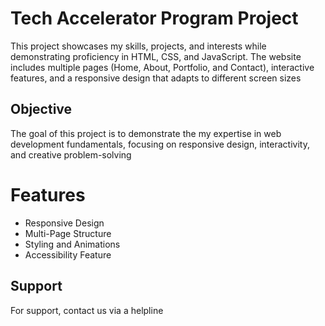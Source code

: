 # Tech Accelerator Program Project
This project showcases my skills, projects, and interests while demonstrating proficiency in HTML, CSS, and JavaScript. The website includes multiple pages (Home, About, Portfolio, and Contact), interactive features, and a responsive design that adapts to different screen sizes

## Objective
The goal of this project is to demonstrate the my expertise in web development fundamentals, focusing on responsive design, interactivity, and creative problem-solving

# Features
- Responsive Design
- Multi-Page Structure
- Styling and Animations
- Accessibility Feature

## Support
For support, contact us via a helpline
